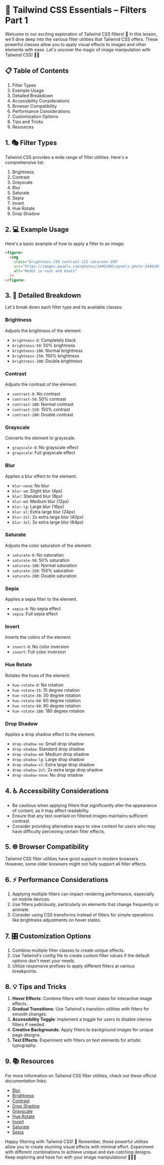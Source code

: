 # 🎨 Tailwind CSS Essentials – Filters Part 1

Welcome to our exciting exploration of Tailwind CSS filters! 🚀 In this lesson, we'll dive deep into the various filter utilities that Tailwind CSS offers. These powerful classes allow you to apply visual effects to images and other elements with ease. Let's uncover the magic of image manipulation with Tailwind CSS! 📸✨

## 📋 Table of Contents

1. Filter Types
2. Example Usage
3. Detailed Breakdown
4. Accessibility Considerations
5. Browser Compatibility
6. Performance Considerations
7. Customization Options
8. Tips and Tricks
9. Resources

## 1. 🎭 Filter Types

Tailwind CSS provides a wide range of filter utilities. Here's a comprehensive list:

1. Brightness
2. Contrast
3. Grayscale
4. Blur
5. Saturate
6. Sepia
7. Invert
8. Hue Rotate
9. Drop Shadow

## 2. 💻 Example Usage

Here's a basic example of how to apply a filter to an image:

```html
<figure>
  <img
    class="brightness-150 contrast-125 saturate-150"
    src="https://images.pexels.com/photos/24461005/pexels-photo-24461005/free-photo-of-model-in-coat-and-boots.jpeg?auto=compress&cs=tinysrgb&w=1260&h=750&dpr=1"
    alt="Model in coat and boots"
  />
</figure>
```

## 3. 🧩 Detailed Breakdown

Let's break down each filter type and its available classes:

### Brightness

Adjusts the brightness of the element.

- `brightness-0`: Completely black
- `brightness-50`: 50% brightness
- `brightness-100`: Normal brightness
- `brightness-150`: 150% brightness
- `brightness-200`: Double brightness

### Contrast

Adjusts the contrast of the element.

- `contrast-0`: No contrast
- `contrast-50`: 50% contrast
- `contrast-100`: Normal contrast
- `contrast-150`: 150% contrast
- `contrast-200`: Double contrast

### Grayscale

Converts the element to grayscale.

- `grayscale-0`: No grayscale effect
- `grayscale`: Full grayscale effect

### Blur

Applies a blur effect to the element.

- `blur-none`: No blur
- `blur-sm`: Slight blur (4px)
- `blur`: Standard blur (8px)
- `blur-md`: Medium blur (12px)
- `blur-lg`: Large blur (16px)
- `blur-xl`: Extra large blur (24px)
- `blur-2xl`: 2x extra large blur (40px)
- `blur-3xl`: 3x extra large blur (64px)

### Saturate

Adjusts the color saturation of the element.

- `saturate-0`: No saturation
- `saturate-50`: 50% saturation
- `saturate-100`: Normal saturation
- `saturate-150`: 150% saturation
- `saturate-200`: Double saturation

### Sepia

Applies a sepia filter to the element.

- `sepia-0`: No sepia effect
- `sepia`: Full sepia effect

### Invert

Inverts the colors of the element.

- `invert-0`: No color inversion
- `invert`: Full color inversion

### Hue Rotate

Rotates the hues of the element.

- `hue-rotate-0`: No rotation
- `hue-rotate-15`: 15 degree rotation
- `hue-rotate-30`: 30 degree rotation
- `hue-rotate-60`: 60 degree rotation
- `hue-rotate-90`: 90 degree rotation
- `hue-rotate-180`: 180 degree rotation

### Drop Shadow

Applies a drop shadow effect to the element.

- `drop-shadow-sm`: Small drop shadow
- `drop-shadow`: Standard drop shadow
- `drop-shadow-md`: Medium drop shadow
- `drop-shadow-lg`: Large drop shadow
- `drop-shadow-xl`: Extra large drop shadow
- `drop-shadow-2xl`: 2x extra large drop shadow
- `drop-shadow-none`: No drop shadow

## 4. ♿ Accessibility Considerations

- Be cautious when applying filters that significantly alter the appearance of content, as it may affect readability.
- Ensure that any text overlaid on filtered images maintains sufficient contrast.
- Consider providing alternative ways to view content for users who may have difficulty perceiving certain filter effects.

## 5. 🌐 Browser Compatibility

Tailwind CSS filter utilities have good support in modern browsers. However, some older browsers might not fully support all filter effects.

## 6. ⚡ Performance Considerations

1. Applying multiple filters can impact rendering performance, especially on mobile devices.
2. Use filters judiciously, particularly on elements that change frequently or animate.
3. Consider using CSS transforms instead of filters for simple operations like brightness adjustments on hover states.

## 7. 🎛️ Customization Options

1. Combine multiple filter classes to create unique effects.
2. Use Tailwind's config file to create custom filter values if the default options don't meet your needs.
3. Utilize responsive prefixes to apply different filters at various breakpoints.

## 8. 💡 Tips and Tricks

1. **Hover Effects**: Combine filters with hover states for interactive image effects.
2. **Gradual Transitions**: Use Tailwind's transition utilities with filters for smooth changes.
3. **Accessibility Toggle**: Implement a toggle for users to disable intense filters if needed.
4. **Creative Backgrounds**: Apply filters to background images for unique page designs.
5. **Text Effects**: Experiment with filters on text elements for artistic typography.

## 9. 📚 Resources

For more information on Tailwind CSS filter utilities, check out these official documentation links:

- [Blur](https://tailwindcss.com/docs/blur)
- [Brightness](https://tailwindcss.com/docs/brightness)
- [Contrast](https://tailwindcss.com/docs/contrast)
- [Drop Shadow](https://tailwindcss.com/docs/drop-shadow)
- [Grayscale](https://tailwindcss.com/docs/grayscale)
- [Hue Rotate](https://tailwindcss.com/docs/hue-rotate)
- [Invert](https://tailwindcss.com/docs/invert)
- [Saturate](https://tailwindcss.com/docs/saturate)
- [Sepia](https://tailwindcss.com/docs/sepia)

Happy filtering with Tailwind CSS! 🎉 Remember, these powerful utilities allow you to create stunning visual effects with minimal effort. Experiment with different combinations to achieve unique and eye-catching designs. Keep exploring and have fun with your image manipulations! 📸🎨✨
